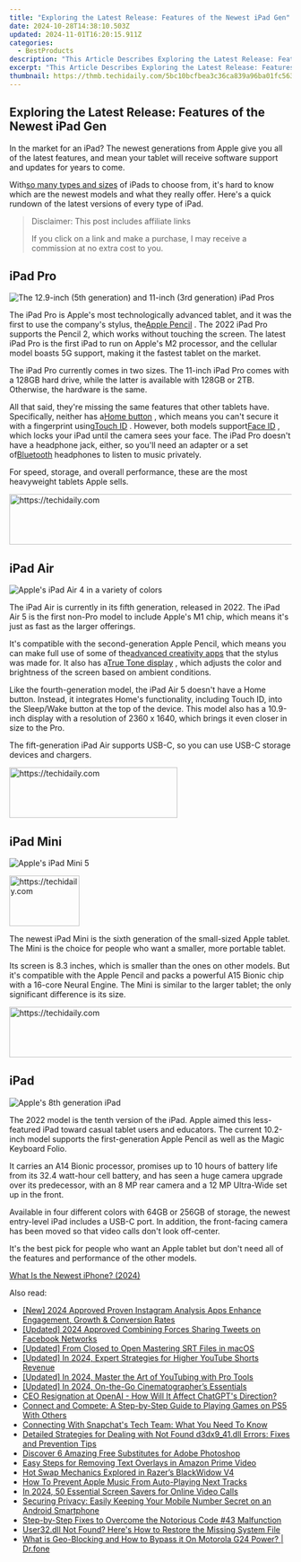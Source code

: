 ```yaml
---
title: "Exploring the Latest Release: Features of the Newest iPad Gen"
date: 2024-10-28T14:38:10.503Z
updated: 2024-11-01T16:20:15.911Z
categories:
  - BestProducts
description: "This Article Describes Exploring the Latest Release: Features of the Newest iPad Gen"
excerpt: "This Article Describes Exploring the Latest Release: Features of the Newest iPad Gen"
thumbnail: https://thmb.techidaily.com/5bc10bcfbea3c36ca839a96ba01fc56320fae45e488312777f02e6b72b5d2c9c.jpg
---
```


## Exploring the Latest Release: Features of the Newest iPad Gen

 In the market for an iPad? The newest generations from Apple give you all of the latest features, and mean your tablet will receive software support and updates for years to come.

 With[so many types and sizes](https://www.lifewire.com/list-of-ipad-models-and-generations-1994232) of iPads to choose from, it's hard to know which are the newest models and what they really offer. Here's a quick rundown of the latest versions of every type of iPad.

>  Disclaimer: This post includes affiliate links
>
>  If you click on a link and make a purchase, I may receive a commission at no extra cost to you.
>

## iPad Pro

![The 12.9-inch (5th generation) and 11-inch (3rd generation) iPad Pros](https://www.lifewire.com/thmb/PNucJd7YYcK09ZWzLMnmlLu7pns=/960x0/filters:no_upscale():max_bytes(200000):strip_icc():format(webp)/002-what-is-newest-version-of-ipad-1994324-c0b044cd23444820aa35c64c8d2fc079.jpg)

 The iPad Pro is Apple's most technologically advanced tablet, and it was the first to use the company's stylus, the[Apple Pencil](https://www.lifewire.com/set-up-use-apple-pencil-ipad-3876369) . The 2022 iPad Pro supports the Pencil 2, which works without touching the screen. The latest iPad Pro is the first iPad to run on Apple's M2 processor, and the cellular model boasts 5G support, making it the fastest tablet on the market.

 The iPad Pro currently comes in two sizes. The 11-inch iPad Pro comes with a 128GB hard drive, while the latter is available with 128GB or 2TB. Otherwise, the hardware is the same.

 All that said, they're missing the same features that other tablets have. Specifically, neither has a[Home button](https://www.lifewire.com/what-is-ipad-home-button-1994353) , which means you can't secure it with a fingerprint using[Touch ID](https://www.lifewire.com/what-is-touch-id-4586807) . However, both models support[Face ID](https://www.lifewire.com/face-id-4151714) , which locks your iPad until the camera sees your face. The iPad Pro doesn't have a headphone jack, either, so you'll need an adapter or a set of[Bluetooth](https://www.lifewire.com/what-is-bluetooth-2377412) headphones to listen to music privately.

 For speed, storage, and overall performance, these are the most heavyweight tablets Apple sells.

<!-- affiliate ads begin -->
<a href="https://unicoeye.pxf.io/c/5597632/2134490/18498" target="_top" id="2134490">
  <img src="//a.impactradius-go.com/display-ad/18498-2134490" border="0" alt="https://techidaily.com" width="728" height="90"/>
</a>
<img height="0" width="0" src="https://unicoeye.pxf.io/i/5597632/2134490/18498" style="position:absolute;visibility:hidden;" border="0" />
<!-- affiliate ads end -->

## iPad Air

![Apple's iPad Air 4 in a variety of colors](https://www.lifewire.com/thmb/eaBiHxIcF9bF6XV6nQeTHPy21-w=/960x0/filters:no_upscale():max_bytes(200000):strip_icc():format(webp)/iPadAir4-41a20704198f40a78c3d05dda053402b.jpg)

 The iPad Air is currently in its fifth generation, released in 2022\. The iPad Air 5 is the first non-Pro model to include Apple's M1 chip, which means it's just as fast as the larger offerings.

 It's compatible with the second-generation Apple Pencil, which means you can make full use of some of the[advanced creativity apps](https://www.lifewire.com/best-apps-for-ipad-pro-pencil-4177139) that the stylus was made for. It also has a[True Tone display](https://www.lifewire.com/what-is-true-tone-display-4048131) , which adjusts the color and brightness of the screen based on ambient conditions.

 Like the fourth-generation model, the iPad Air 5 doesn't have a Home button. Instead, it integrates Home's functionality, including Touch ID, into the Sleep/Wake button at the top of the device. This model also has a 10.9-inch display with a resolution of 2360 x 1640, which brings it even closer in size to the Pro.

 The fift-generation iPad Air supports USB-C, so you can use USB-C storage devices and chargers.

<!-- affiliate ads begin -->
<a href="https://aligracehair.sjv.io/c/5597632/2135356/19272" target="_top" id="2135356">
  <img src="//a.impactradius-go.com/display-ad/19272-2135356" border="0" alt="https://techidaily.com" width="300" height="90"/>
</a>
<img height="0" width="0" src="https://aligracehair.sjv.io/i/5597632/2135356/19272" style="position:absolute;visibility:hidden;" border="0" />
<!-- affiliate ads end -->

## iPad Mini

![Apple's iPad Mini 5](https://www.lifewire.com/thmb/iuFU7eUa45wcD6hv7edo6i1kr3U=/960x0/filters:no_upscale():max_bytes(200000):strip_icc():format(webp)/Ipadmini5-7462d4ec5b354d5582bf1a976eca5216.jpeg)

<!-- affiliate ads begin -->
<a href="https://aligracehair.sjv.io/c/5597632/2135351/19272" target="_top" id="2135351">
  <img src="//a.impactradius-go.com/display-ad/19272-2135351" border="0" alt="https://techidaily.com" width="125" height="90"/>
</a>
<img height="0" width="0" src="https://aligracehair.sjv.io/i/5597632/2135351/19272" style="position:absolute;visibility:hidden;" border="0" />
<!-- affiliate ads end -->

 The newest iPad Mini is the sixth generation of the small-sized Apple tablet. The Mini is the choice for people who want a smaller, more portable tablet.

 Its screen is 8.3 inches, which is smaller than the ones on other models. But it's compatible with the Apple Pencil and packs a powerful A15 Bionic chip with a 16-core Neural Engine. The Mini is similar to the larger tablet; the only significant difference is its size.

<!-- affiliate ads begin -->
<a href="https://appsumo.8odi.net/c/5597632/2094418/7443" target="_top" id="2094418">
  <img src="//a.impactradius-go.com/display-ad/7443-2094418" border="0" alt="https://techidaily.com" width="728" height="90"/>
</a>
<img height="0" width="0" src="https://appsumo.8odi.net/i/5597632/2094418/7443" style="position:absolute;visibility:hidden;" border="0" />
<!-- affiliate ads end -->

## iPad

![Apple's 8th generation iPad](https://www.lifewire.com/thmb/HU6JVTI8btoiWGjZNpBQZKltzVI=/960x0/filters:no_upscale():max_bytes(200000):strip_icc():format(webp)/iPad8-b0d7bf0618d44b2e861ed8b33839e9bc.jpg)

 The 2022 model is the tenth version of the iPad. Apple aimed this less-featured iPad toward casual tablet users and educators. The current 10.2-inch model supports the first-generation Apple Pencil as well as the Magic Keyboard Folio.

 It carries an A14 Bionic processor, promises up to 10 hours of battery life from its 32.4 watt-hour cell battery, and has seen a huge camera upgrade over its predecessor, with an 8 MP rear camera and a 12 MP Ultra-Wide set up in the front.

 Available in four different colors with 64GB or 256GB of storage, the newest entry-level iPad includes a USB-C port. In addition, the front-facing camera has been moved so that video calls don't look off-center.

 It's the best pick for people who want an Apple tablet but don't need all of the features and performance of the other models.

[What Is the Newest iPhone? (2024)](https://www.lifewire.com/what-is-the-newest-iphone-6746797)

<ins class="adsbygoogle"
     style="display:block"
     data-ad-format="autorelaxed"
     data-ad-client="ca-pub-7571918770474297"
     data-ad-slot="1223367746"></ins>

<ins class="adsbygoogle"
     style="display:block"
     data-ad-client="ca-pub-7571918770474297"
     data-ad-slot="8358498916"
     data-ad-format="auto"
     data-full-width-responsive="true"></ins>

<span class="atpl-alsoreadstyle">Also read:</span>
<div><ul>
<li><a href="https://instagram-video-recordings.techidaily.com/new-2024-approved-proven-instagram-analysis-apps-enhance-engagement-growth-and-conversion-rates/"><u>[New] 2024 Approved Proven Instagram Analysis Apps Enhance Engagement, Growth & Conversion Rates</u></a></li>
<li><a href="https://facebook-clips.techidaily.com/updated-2024-approved-combining-forces-sharing-tweets-on-facebook-networks/"><u>[Updated] 2024 Approved Combining Forces Sharing Tweets on Facebook Networks</u></a></li>
<li><a href="https://some-techniques.techidaily.com/updated-from-closed-to-open-mastering-srt-files-in-macos/"><u>[Updated] From Closed to Open Mastering SRT Files in macOS</u></a></li>
<li><a href="https://facebook-video-footage.techidaily.com/updated-in-2024-expert-strategies-for-higher-youtube-shorts-revenue/"><u>[Updated] In 2024, Expert Strategies for Higher YouTube Shorts Revenue</u></a></li>
<li><a href="https://youtube-lab.techidaily.com/ed-in-2024-master-the-art-of-youtubing-with-pro-tools/"><u>[Updated] In 2024, Master the Art of YouTubing with Pro Tools</u></a></li>
<li><a href="https://fox-boxes.techidaily.com/updated-in-2024-on-the-go-cinematographers-essentials/"><u>[Updated] In 2024, On-the-Go Cinematographer’s Essentials</u></a></li>
<li><a href="https://tech-haven.techidaily.com/ceo-resignation-at-openai-how-will-it-affect-chatgpts-direction/"><u>CEO Resignation at OpenAI - How Will It Affect ChatGPT's Direction?</u></a></li>
<li><a href="https://techtrends.techidaily.com/connect-and-compete-a-step-by-step-guide-to-playing-games-on-ps5-with-others/"><u>Connect and Compete: A Step-by-Step Guide to Playing Games on PS5 With Others</u></a></li>
<li><a href="https://techtrends.techidaily.com/connecting-with-snapchats-tech-team-what-you-need-to-know/"><u>Connecting With Snapchat's Tech Team: What You Need To Know</u></a></li>
<li><a href="https://techtrends.techidaily.com/detailed-strategies-for-dealing-with-not-found-d3dx941dll-errors-fixes-and-prevention-tips/"><u>Detailed Strategies for Dealing with Not Found d3dx9_41.dll Errors: Fixes and Prevention Tips</u></a></li>
<li><a href="https://techtrends.techidaily.com/discover-6-amazing-free-substitutes-for-adobe-photoshop/"><u>Discover 6 Amazing Free Substitutes for Adobe Photoshop</u></a></li>
<li><a href="https://techtrends.techidaily.com/easy-steps-for-removing-text-overlays-in-amazon-prime-video/"><u>Easy Steps for Removing Text Overlays in Amazon Prime Video</u></a></li>
<li><a href="https://games-able.techidaily.com/hot-swap-mechanics-explored-in-razers-blackwidow-v4/"><u>Hot Swap Mechanics Explored in Razer’s BlackWidow V4</u></a></li>
<li><a href="https://techtrends.techidaily.com/how-to-prevent-apple-music-from-auto-playing-next-tracks/"><u>How To Prevent Apple Music From Auto-Playing Next Tracks</u></a></li>
<li><a href="https://screen-activity-recording.techidaily.com/in-2024-50-essential-screen-savers-for-online-video-calls/"><u>In 2024, 50 Essential Screen Savers for Online Video Calls</u></a></li>
<li><a href="https://techtrends.techidaily.com/securing-privacy-easily-keeping-your-mobile-number-secret-on-an-android-smartphone/"><u>Securing Privacy: Easily Keeping Your Mobile Number Secret on an Android Smartphone</u></a></li>
<li><a href="https://techtrends.techidaily.com/step-by-step-fixes-to-overcome-the-notorious-code-43-malfunction/"><u>Step-by-Step Fixes to Overcome the Notorious Code #43 Malfunction</u></a></li>
<li><a href="https://techtrends.techidaily.com/user32dll-not-found-heres-how-to-restore-the-missing-system-file/"><u>User32.dll Not Found? Here's How to Restore the Missing System File</u></a></li>
<li><a href="https://fake-location.techidaily.com/what-is-geo-blocking-and-how-to-bypass-it-on-motorola-g24-power-drfone-by-drfone-virtual-android/"><u>What is Geo-Blocking and How to Bypass it On Motorola G24 Power? | Dr.fone</u></a></li>
</ul></div>

